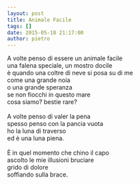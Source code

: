 ```yaml
---
layout: post
title: Animale Facile
tags: []
date: 2015-05-18 21:17:00
author: pietro
---
```

A volte penso di essere un animale facile<br/>una falena speciale, un mostro docile<br/>è quando una coltre di neve si posa su di me<br/>come una grande noia<br/>o una grande speranza<br/>se non fiocchi in questo mare<br/>cosa siamo? bestie rare?<br/><br/>A volte penso di valer la pena<br/>spesso penso con la pancia vuota<br/>ho la luna di traverso<br/>ed è una luna piena.<br/><br/>È in quel momento che chino il capo<br/>ascolto le mie illusioni bruciare<br/>grido di dolore<br/>soffiando sulla brace.
